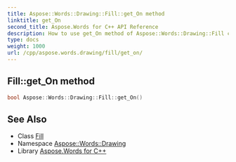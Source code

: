 ```yaml
---
title: Aspose::Words::Drawing::Fill::get_On method
linktitle: get_On
second_title: Aspose.Words for C++ API Reference
description: How to use get_On method of Aspose::Words::Drawing::Fill class in C++.
type: docs
weight: 1000
url: /cpp/aspose.words.drawing/fill/get_on/
---
```

## Fill::get_On method




```cpp
bool Aspose::Words::Drawing::Fill::get_On()
```

## See Also

* Class [Fill](../)
* Namespace [Aspose::Words::Drawing](../../)
* Library [Aspose.Words for C++](../../../)
